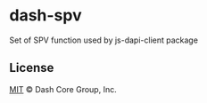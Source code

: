 # dash-spv

Set of SPV function used by js-dapi-client package

## License

[MIT](LICENSE) &copy; Dash Core Group, Inc.
